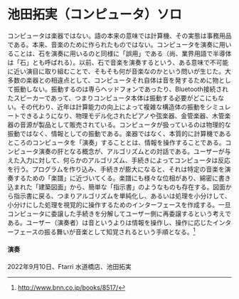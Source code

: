 # 池田拓実（コンピュータ）ソロ

コンピュータは楽器ではない。語の本来の意味では計算機、その実態は事務用品である。本来、音楽のために作られたものではない。コンピュータを演奏に用いることは、石を演奏に用いるのと同様に「誤用」である（尚、業界用語で半導体は「石」とも呼ばれる）。以前、石で音楽を演奏するという、ある意味で不可能に近い演目に取り組むことで、そもそも何が音楽なのかという問いが生じた。大多数の楽器との相違点として、コンピュータそれ自体は音を発するために物として振動しない。振動するのは専らヘッドフォンであったり、Bluetooth接続されたスピーカーであって、つまりコンピュータ本体は振動する必要がどこにもない。その代わり、近年は計算能力の向上によって複雑な構造体の振動をシミュレートできるようになり、物理モデル化されたピアノや弦楽器、金管楽器、木管楽器の音源が製品として販売されている。コンピュータが扱っているのは物理的な振動ではなく、情報としての振動である。楽器ではなく、本質的に計算機であるところのコンピュータを「演奏」することとは、情報を操作することである。コンピュータ演奏の肝となる概念が、アルゴリズムとの対話である。ユーザーが与えた入力に対して、何らかのアルゴリズム、手続きによってコンピュータは反応を行う。プログラムを作り込み、手続きが膨大になると、それは特定の音楽を演奏するための「楽譜」に近づいてくる。楽譜にも様々な位相があり、綿密に書き込まれた「建築図面」から、簡単な「指示書」のようなものも存在する。図面から指示書に戻る、つまりアルゴリズムを単純化し、あるいは処理を小分けして、小分けにした処理を視覚的に操作するためのインターフェースを作成する。一旦コンピュータに委譲した手続きを分解してユーザー側に再委譲するという考えである。ユーザー（演奏者）は音というよりは情報を操作し、操作に応じたインターフェースの振る舞いが音楽として知覚されるという手順となる。[^1]

[^1]: http://www.bnn.co.jp/books/8517/

#### 演奏
2022年9月10日、Ftarri 水道橋店、池田拓実
